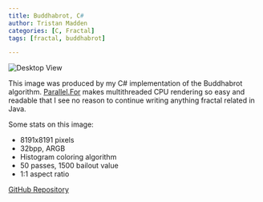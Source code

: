 ```yaml
---
title: Buddhabrot, C#
author: Tristan Madden
categories: [C, Fractal]
tags: [fractal, buddhabrot]

---
```


![Desktop View](https://i.imgur.com/FLfOIxr.jpg)

This image was produced by my C# implementation of the Buddhabrot algorithm. <a href="https://docs.microsoft.com/en-us/dotnet/api/system.threading.tasks.parallel.for?view=net-6.0">Parallel.For</a> makes multithreaded CPU rendering so easy and readable that I see no reason to continue writing anything fractal related in Java. 

Some stats on this image:
- 8191x8191 pixels
- 32bpp, ARGB
- Histogram coloring algorithm
- 50 passes, 1500 bailout value
- 1:1 aspect ratio

<a href="https://github.com/Trimad/Sandbox">GitHub Repository</a>
